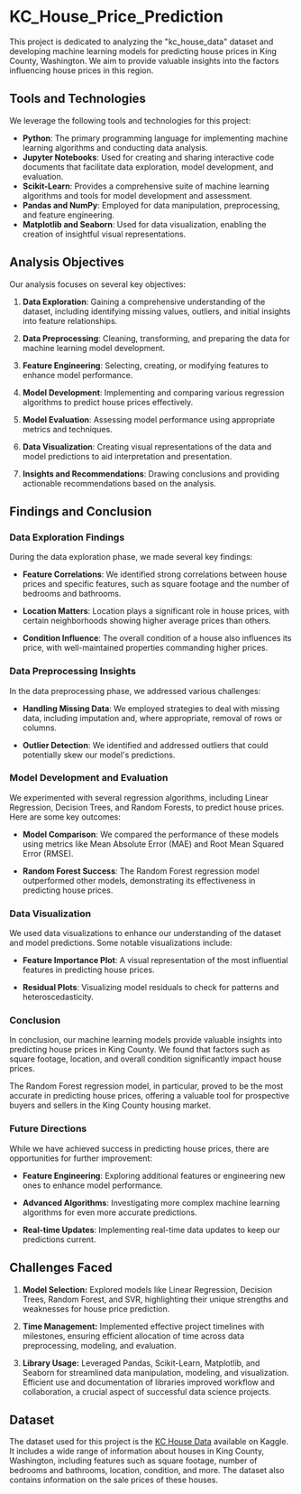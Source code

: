 # KC_House_Price_Prediction
This project is dedicated to analyzing the "kc_house_data" dataset and developing machine learning models for predicting house prices in King County, Washington. We aim to provide valuable insights into the factors influencing house prices in this region.

## Tools and Technologies

We leverage the following tools and technologies for this project:

- **Python**: The primary programming language for implementing machine learning algorithms and conducting data analysis.
- **Jupyter Notebooks**: Used for creating and sharing interactive code documents that facilitate data exploration, model development, and evaluation.
- **Scikit-Learn**: Provides a comprehensive suite of machine learning algorithms and tools for model development and assessment.
- **Pandas and NumPy**: Employed for data manipulation, preprocessing, and feature engineering.
- **Matplotlib and Seaborn**: Used for data visualization, enabling the creation of insightful visual representations.

## Analysis Objectives

Our analysis focuses on several key objectives:

1. **Data Exploration**: Gaining a comprehensive understanding of the dataset, including identifying missing values, outliers, and initial insights into feature relationships.

2. **Data Preprocessing**: Cleaning, transforming, and preparing the data for machine learning model development.

3. **Feature Engineering**: Selecting, creating, or modifying features to enhance model performance.

4. **Model Development**: Implementing and comparing various regression algorithms to predict house prices effectively.

5. **Model Evaluation**: Assessing model performance using appropriate metrics and techniques.

6. **Data Visualization**: Creating visual representations of the data and model predictions to aid interpretation and presentation.

7. **Insights and Recommendations**: Drawing conclusions and providing actionable recommendations based on the analysis.

## Findings and Conclusion

### Data Exploration Findings

During the data exploration phase, we made several key findings:

- **Feature Correlations**: We identified strong correlations between house prices and specific features, such as square footage and the number of bedrooms and bathrooms.
  
- **Location Matters**: Location plays a significant role in house prices, with certain neighborhoods showing higher average prices than others.

- **Condition Influence**: The overall condition of a house also influences its price, with well-maintained properties commanding higher prices.

### Data Preprocessing Insights

In the data preprocessing phase, we addressed various challenges:

- **Handling Missing Data**: We employed strategies to deal with missing data, including imputation and, where appropriate, removal of rows or columns.

- **Outlier Detection**: We identified and addressed outliers that could potentially skew our model's predictions.

### Model Development and Evaluation

We experimented with several regression algorithms, including Linear Regression, Decision Trees, and Random Forests, to predict house prices. Here are some key outcomes:

- **Model Comparison**: We compared the performance of these models using metrics like Mean Absolute Error (MAE) and Root Mean Squared Error (RMSE).

- **Random Forest Success**: The Random Forest regression model outperformed other models, demonstrating its effectiveness in predicting house prices.

### Data Visualization

We used data visualizations to enhance our understanding of the dataset and model predictions. Some notable visualizations include:

- **Feature Importance Plot**: A visual representation of the most influential features in predicting house prices.

- **Residual Plots**: Visualizing model residuals to check for patterns and heteroscedasticity.

### Conclusion

In conclusion, our machine learning models provide valuable insights into predicting house prices in King County. We found that factors such as square footage, location, and overall condition significantly impact house prices.

The Random Forest regression model, in particular, proved to be the most accurate in predicting house prices, offering a valuable tool for prospective buyers and sellers in the King County housing market.

### Future Directions

While we have achieved success in predicting house prices, there are opportunities for further improvement:

- **Feature Engineering**: Exploring additional features or engineering new ones to enhance model performance.

- **Advanced Algorithms**: Investigating more complex machine learning algorithms for even more accurate predictions.

- **Real-time Updates**: Implementing real-time data updates to keep our predictions current.

## Challenges Faced

1. **Model Selection:** Explored models like Linear Regression, Decision Trees, Random Forest, and SVR, highlighting their unique strengths and weaknesses for house price prediction.

2. **Time Management:** Implemented effective project timelines with milestones, ensuring efficient allocation of time across data preprocessing, modeling, and evaluation.

3. **Library Usage:** Leveraged Pandas, Scikit-Learn, Matplotlib, and Seaborn for streamlined data manipulation, modeling, and visualization. Efficient use and documentation of libraries improved workflow and collaboration, a crucial aspect of successful data science projects.

## Dataset

The dataset used for this project is the [KC House Data](https://www.kaggle.com/datasets/shivachandel/kc-house-data) available on Kaggle. It includes a wide range of information about houses in King County, Washington, including features such as square footage, number of bedrooms and bathrooms, location, condition, and more. The dataset also contains information on the sale prices of these houses.

